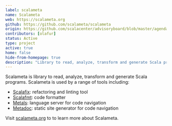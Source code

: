 ```yaml
---
label: scalameta
name: Scalameta
web: https://scalameta.org
github: https://github.com/scalameta/scalameta
origin: https://github.com/scalacenter/advisoryboard/blob/master/agendas/001-2016-q2.md
contributors: [olafur]
status: Active
type: project
active: true
home: false
hide-from-homepage: true
description: "Library to read, analyze, transform and generate Scala programs"
---
```


Scalameta is library to read, analyze, transform and generate Scala programs.
Scalameta is used by a range of tools including:

- [Scalafix](https://scalacenter.github.io/scalafix/): refactoring and linting
  tool
- [Scalafmt](http://scalameta.org/scalafmt/): code formatter
- [Metals](http://scalameta.org/metals/): language server for code navigation
- [Metadoc](https://github.com/scalameta/metadoc): static site generator for
  code navigation

Visit [scalameta.org](http://scalameta.org) to to learn more about Scalameta.
